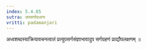 ```yaml
---
index: 5.4.85
sutra: उपसर्गादध्वनः
vritti: padamanjari
---
```


 अध्वशब्दस्याक्रियावचनत्वातं प्रत्युपसर्गसंज्ञाभावादुप सर्गग्रहणं प्राद्यौपलक्षणम् ॥